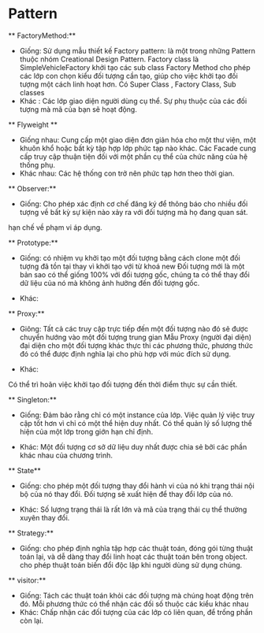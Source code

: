 # Pattern

** FactoryMethod:**
* Giống: 
Sử dụng mẫu thiết kế Factory pattern: là một trong những Pattern thuộc nhóm Creational Design Pattern.
Factory class là SimpleVehicleFactory khởi tạo các sub class
Factory Method cho phép các lớp con chọn kiểu đối tượng cần tạo, giúp cho việc khởi tạo đối tượng một cách linh hoạt hơn.
Có Super Class , Factory Class, Sub classes
* Khác :
Các lớp giao diện người dùng cụ thể.
Sự phụ thuộc của các đối tượng mà mã của bạn sẽ hoạt động.

** Flyweight **
* Giống nhau:
Cung cấp một giao diện đơn giản hóa cho một thư viện, một khuôn khổ hoặc bất kỳ tập hợp lớp phức tạp nào khác.
Các Facade cung cấp truy cập thuận tiện đối với một phần cụ thể của chức năng của hệ thống phụ.
* Khác nhau:
Các hệ thống con trở nên phức tạp hơn theo thời gian.


** Observer:**
* Giống:
Cho phép xác định cơ chế đăng ký để thông báo cho nhiều đối tượng về bất kỳ sự kiện nào xảy ra với đối tượng mà họ đang quan sát.

hạn chế về phạm vi áp dụng.


** Prototype:**
* Giống:
có nhiệm vụ khởi tạo một đối tượng bằng cách clone một đối tượng đã tồn tại thay vì khởi tạo với từ khoá new
Đối tượng mới là một bản sao có thể giống 100% với đối tượng gốc, chúng ta có thể thay đổi dữ liệu của nó mà không ảnh hưởng đến đối tượng gốc.

* Khác: 


** Proxy:**
* Giông:
Tất cả các truy cập trực tiếp đến một đối tượng nào đó sẽ được chuyển hướng vào một đối tượng trung gian
Mẫu Proxy (người đại diện) đại diện cho một đối tượng khác thực thi các phương thức, phương thức đó có thể được định nghĩa lại cho phù hợp với múc đích sử dụng.


* Khác:

Có thể trì hoãn việc khởi tạo đối tượng đến thời điểm thực sự cần thiết.

** Singleton:**
* Giống:
Đảm bảo rằng chỉ có một instance của lớp.
Việc quản lý việc truy cập tốt hơn vì chỉ có một thể hiện duy nhất.
Có thể quản lý số lượng thể hiện của một lớp trong giớn hạn chỉ định.


* Khác:
Một đối tượng cơ sở dữ liệu duy nhất được chia sẻ bởi các phần khác nhau của chương trình.



** State**
* Giống:
cho phép một đối tượng thay đổi hành vi của nó khi trạng thái nội bộ của nó thay đổi. 
Đối tượng sẽ xuất hiện để thay đổi lớp của nó.

* Khác:
Số lượng trạng thái là rất lớn và mã của trạng thái cụ thể thường xuyên thay đổi.

** Strategy:**

* Giống:
cho phép định nghĩa tập hợp các thuật toán, đóng gói từng thuật toán lại, và dễ dàng thay đổi linh hoạt các thuật toán bên trong object.
cho phép thuật toán biến đổi độc lập khi người dùng sử dụng chúng.



** visitor:**
* Giống:
Tách các thuật toán khỏi các đối tượng mà chúng hoạt động trên đó.
Mỗi phương thức có thể nhận các đối số thuộc các kiểu khác nhau
* Khác:
Chấp nhận các đối tượng của các lớp có liên quan, để trống phần còn lại.
